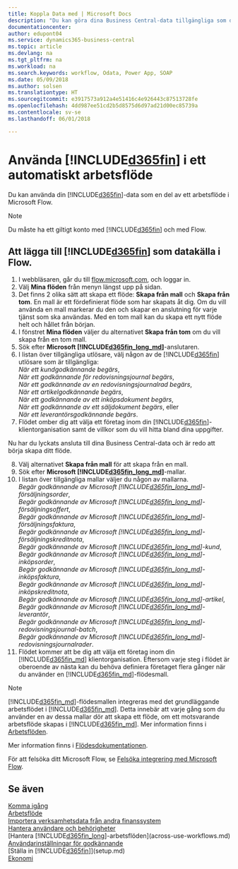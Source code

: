 ```yaml
---
title: Koppla Data med | Microsoft Docs
description: "Du kan göra dina Business Central-data tillgängliga som datakälla och ange en OData-URL för dina webbtjänster för att skapa ett automatiskt arbetsflöde."
documentationcenter: 
author: edupont04
ms.service: dynamics365-business-central
ms.topic: article
ms.devlang: na
ms.tgt_pltfrm: na
ms.workload: na
ms.search.keywords: workflow, Odata, Power App, SOAP
ms.date: 05/09/2018
ms.author: solsen
ms.translationtype: HT
ms.sourcegitcommit: e3917573a912a4e51416c4e926443c87513728fe
ms.openlocfilehash: 4dd987ee51cd2b5d8575d6d97ad21d00ec85739a
ms.contentlocale: sv-se
ms.lasthandoff: 06/01/2018

---
```

# <a name="using-included365finincludesd365finmdmd-in-an-automated-workflow"></a>Använda [!INCLUDE[d365fin](includes/d365fin_md.md)] i ett automatiskt arbetsflöde
Du kan använda din [!INCLUDE[d365fin](includes/d365fin_md.md)]-data som en del av ett arbetsflöde i Microsoft Flow.  

> [!NOTE]  
>   Du måste ha ett giltigt konto med [!INCLUDE[d365fin](includes/d365fin_md.md)] och med Flow.  

## <a name="to-add-included365finincludesd365finmdmd-as-a-data-source-in-flow"></a>Att lägga till [!INCLUDE[d365fin](includes/d365fin_md.md)] som datakälla i Flow.
1. I webbläsaren, går du till [flow.microsoft.com](https://flow.microsoft.com/en-us/), och loggar in.
2. Välj **Mina flöden** från menyn längst upp på sidan.
3. Det finns 2 olika sätt att skapa ett flöde: **Skapa från mall** och **Skapa från tom**. En mall är ett fördefinierat flöde som har skapats åt dig.  Om du vill använda en mall markerar du den och skapar en anslutning för varje tjänst som ska användas. Med en tom mall kan du skapa ett nytt flöde helt och hållet från början.
4. I fönstret **Mina flöden** väljer du alternativet **Skapa från tom** om du vill skapa från en tom mall.
5. Sök efter **Microsoft [!INCLUDE[d365fin_long_md](includes/d365fin_long_md.md)]**-anslutaren.
6. I listan över tillgängliga utlösare, välj någon av de [!INCLUDE[d365fin](includes/d365fin_md.md)] utlösare som är tillgängliga:  
    *När ett kundgodkännande begärs*,  
    *När ett godkännande för redovisningsjournal begärs*,  
    *När ett godkännande av en redovisningsjournalrad begärs*,  
    *När ett artikelgodkännande begärs*,  
    *När ett godkännande av ett inköpsdokument begärs*,  
    *När ett godkännande av ett säljdokument begärs*, eller  
    *När ett leverantörsgodkännande begärs*.
7. Flödet omber dig att välja ett företag inom din [!INCLUDE[d365fin](includes/d365fin_md.md)]-klientorganisation samt de villkor som du vill hitta bland dina uppgifter.

Nu har du lyckats ansluta till dina Business Central-data och är redo att börja skapa ditt flöde.

8. Välj alternativet **Skapa från mall** för att skapa från en mall.
9. Sök efter **Microsoft [!INCLUDE[d365fin_long_md](includes/d365fin_long_md.md)]**-mallar.
10. I listan över tillgängliga mallar väljer du någon av mallarna.  
    *Begär godkännande av Microsoft [!INCLUDE[d365fin_long_md](includes/d365fin_long_md.md)]-försäljningsorder*,  
    *Begär godkännande av Microsoft [!INCLUDE[d365fin_long_md](includes/d365fin_long_md.md)]-försäljningsoffert*,  
    *Begär godkännande av Microsoft [!INCLUDE[d365fin_long_md](includes/d365fin_long_md.md)]-försäljningsfaktura*,  
    *Begär godkännande av Microsoft [!INCLUDE[d365fin_long_md](includes/d365fin_long_md.md)]-försäljningskreditnota*,  
    *Begär godkännande av Microsoft [!INCLUDE[d365fin_long_md](includes/d365fin_long_md.md)]-kund*,  
    *Begär godkännande av Microsoft [!INCLUDE[d365fin_long_md](includes/d365fin_long_md.md)]-inköpsorder*,  
    *Begär godkännande av Microsoft [!INCLUDE[d365fin_long_md](includes/d365fin_long_md.md)]-inköpsfaktura*,  
    *Begär godkännande av Microsoft [!INCLUDE[d365fin_long_md](includes/d365fin_long_md.md)]-inköpskreditnota*,  
    *Begär godkännande av Microsoft [!INCLUDE[d365fin_long_md](includes/d365fin_long_md.md)]-artikel*,  
    *Begär godkännande av Microsoft [!INCLUDE[d365fin_long_md](includes/d365fin_long_md.md)]-leverantör*,  
    *Begär godkännande av Microsoft [!INCLUDE[d365fin_long_md](includes/d365fin_long_md.md)]-redovisningsjournal-batch*,  
    *Begär godkännande av Microsoft [!INCLUDE[d365fin_long_md](includes/d365fin_long_md.md)]-redovisningsjournalrader*.  
11. Flödet kommer att be dig att välja ett företag inom din [!INCLUDE[d365fin_md](includes/d365fin_md.md)] klientorganisation. Eftersom varje steg i flödet är oberoende av nästa kan du behöva definiera företaget flera gånger när du använder en [!INCLUDE[d365fin_md](includes/d365fin_md.md)]-flödesmall.

> [!NOTE]  
> [!INCLUDE[d365fin_md](includes/d365fin_md.md)]-flödesmallen integreras med det grundläggande arbetsflödet i [!INCLUDE[d365fin_md](includes/d365fin_md.md)]. Detta innebär att varje gång som du använder en av dessa mallar dör att skapa ett flöde, om ett motsvarande arbetsflöde skapas i [!INCLUDE[d365fin_md](includes/d365fin_md.md)]. Mer information finns i [Arbetsflöden](across-workflow.md).

Mer information finns i [Flödesdokumentationen](https://docs.microsoft.com/en-us/flow/getting-started).

För att felsöka ditt Microsoft Flow, se [Felsöka integrering med Microsoft Flow](across-troubleshooting-how-use-financials-data-source-flow.md).

## <a name="see-also"></a>Se även
[Komma igång](product-get-started.md)  
[Arbetsflöde](across-workflow.md)  
[Importera verksamhetsdata från andra finanssystem](across-import-data-configuration-packages.md)  
[Hantera användare och behörigheter](ui-how-users-permissions.md)   
[Hantera [!INCLUDE[d365fin_long](includes/d365fin_long_md.md)]-arbetsflöden](across-use-workflows.md)  
[Användarinställningar för godkännande](across-how-to-set-up-approval-users.md)  
[Ställa in [!INCLUDE[d365fin](includes/d365fin_md.md)]](setup.md)  
[Ekonomi](finance.md)  

